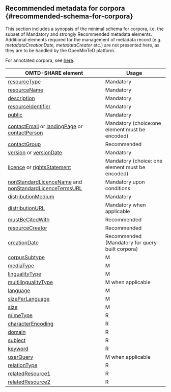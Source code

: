## ​Recommended metadata for corpora {#recommended-schema-for-corpora}

This section includes a synopsis of the minimal schema for corpora, i.e. the subset of Mandatory and strongly Recommended metadata elements. Additional elements required for the management of metadata record (e.g. _metadataCreationDate, metadataCreator_ etc.) are not presented here, as they are to be handled by the OpenMinTeD platform.

For annotated corpora, see [here](metadata-schema-for-annotated-corpora.md).

| OMTD-SHARE element | Usage |
| --- | --- |
| [resourceType](/corpora_resourceType.md) | Μandatory |
| [resourceName](/corpora_resourceName.md) | Μandatory |
| [description](/corpora_description.md) | Μandatory |
| [resourceIdentifier](/corpora_identifier.md) | Μandatory |
| [public](/corpora_public.md) | Mandatory |
| [contactEmail](/corpora_contactEmail.md) or [landingPage](/corpora_landingPage.md) or [contactPerson](/corpora_contactPerson.md)  | Μandatory  \(choice:one element must be encoded) |
| [contactGroup](/corpora_contactGroup.md) | Recommended |
| [version](/corpora_version.md) or [versionDate](/corpora_versionDate.md) | Mandatory |
| [licence](/corpora_licence.md) or [rightsStatement](/corpora_rightsStatement.md) | Mandatory (choice: one element must be encoded) |
| [nonStandardLicenceName](/corpora_nonStandardLicenceName.md) and [nonStandardLicenceTermsURL](/corpora_nonStandardLicenceTermsURL.md) | Mandatory upon conditions |
| [distributionMedium](/corpora_distributionMedium.md) | Μandatory |
| [distributionURL](/corpora_distributionURL.md) | Μandatory when applicable |
| [mustBeCitedWith](/corpora_mustBeCitedWith.md) | Recommended |
| [resourceCreator](/corpora_resourceCreator.md) | Recommended |
| [creationDate](/corpora_creationDate.md) | Recommended \(Mandatory for query- built corpora\) |
| [corpusSubtype](/corpora_corpusSubtype.md) | Μ |
| [mediaType](/corpora_mediaType.md) | Μ |
| [lingualityType](/corpora_lingualityType.md) | Μ |
| [multilingualityType](/corpora_multilingualityType.md) | Μ when applicable |
| [language](/corpora_language.md) | Μ |
| [sizePerLanguage](/corpora_sizePerLanguage.md) | Μ |
| [size](/corpora_size.md) | Μ |
| [mimeType](/corpora_mimeType.md) | R |
| [characterEncoding](/corpora_characterEncoding.md) | R |
| [domain](/corpora_domain.md) | R |
| [subject](/corpora_subject.md) | R |
| [keyword](/corpora_keyword.md) | R |
| [userQuery](/corpora_userQuery.md) | Μ when applicable |
| [relationType](/corpora_relationType.md) | R |
| [relatedResource1](/corpora_relatedResource1.md) | R |
| [relatedResource2](/corpora_relatedResource2.md) | R |
